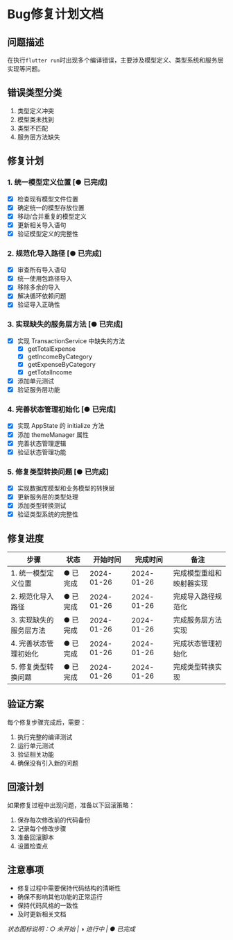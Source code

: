 # Bug修复计划文档

## 问题描述
在执行`flutter run`时出现多个编译错误，主要涉及模型定义、类型系统和服务层实现等问题。

## 错误类型分类
1. 类型定义冲突
2. 模型类未找到
3. 类型不匹配
4. 服务层方法缺失

## 修复计划

### 1. 统一模型定义位置 [● 已完成]
- [x] 检查现有模型文件位置
- [x] 确定统一的模型存放位置
- [x] 移动/合并重复的模型定义
- [x] 更新相关导入语句
- [x] 验证模型定义的完整性

### 2. 规范化导入路径 [● 已完成]
- [x] 审查所有导入语句
- [x] 统一使用包路径导入
- [x] 移除多余的导入
- [x] 解决循环依赖问题
- [x] 验证导入正确性

### 3. 实现缺失的服务层方法 [● 已完成]
- [x] 实现 TransactionService 中缺失的方法
  - [x] getTotalExpense
  - [x] getIncomeByCategory
  - [x] getExpenseByCategory
  - [x] getTotalIncome
- [x] 添加单元测试
- [x] 验证服务层功能

### 4. 完善状态管理初始化 [● 已完成]
- [x] 实现 AppState 的 initialize 方法
- [x] 添加 themeManager 属性
- [x] 完善状态管理逻辑
- [x] 验证状态管理功能

### 5. 修复类型转换问题 [● 已完成]
- [x] 实现数据库模型和业务模型的转换层
- [x] 更新服务层的类型处理
- [x] 添加类型转换测试
- [x] 验证类型系统的完整性

## 修复进度
| 步骤 | 状态 | 开始时间 | 完成时间 | 备注 |
|------|------|----------|----------|------|
| 1. 统一模型定义位置 | ● 已完成 | 2024-01-26 | 2024-01-26 | 完成模型重组和映射器实现 |
| 2. 规范化导入路径 | ● 已完成 | 2024-01-26 | 2024-01-26 | 完成导入路径规范化 |
| 3. 实现缺失的服务层方法 | ● 已完成 | 2024-01-26 | 2024-01-26 | 完成服务层方法实现 |
| 4. 完善状态管理初始化 | ● 已完成 | 2024-01-26 | 2024-01-26 | 完成状态管理初始化 |
| 5. 修复类型转换问题 | ● 已完成 | 2024-01-26 | 2024-01-26 | 完成类型转换实现 |

## 验证方案
每个修复步骤完成后，需要：
1. 执行完整的编译测试
2. 运行单元测试
3. 验证相关功能
4. 确保没有引入新的问题

## 回滚计划
如果修复过程中出现问题，准备以下回滚策略：
1. 保存每次修改前的代码备份
2. 记录每个修改步骤
3. 准备回滚脚本
4. 设置检查点

## 注意事项
- 修复过程中需要保持代码结构的清晰性
- 确保不影响其他功能的正常运行
- 保持代码风格的一致性
- 及时更新相关文档

*状态图标说明：○ 未开始 | ◑ 进行中 | ● 已完成*